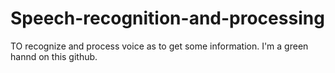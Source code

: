 # Speech-recognition-and-processing
TO recognize and process voice as to get some information.
I'm a green hannd on this github.

